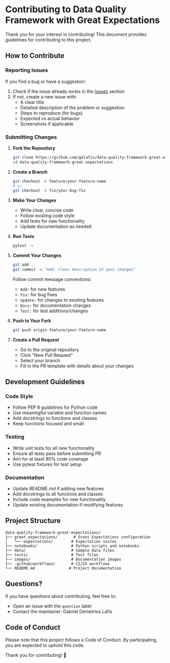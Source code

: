 # Contributing to Data Quality Framework with Great Expectations

Thank you for your interest in contributing! This document provides guidelines for contributing to this project.

## How to Contribute

### Reporting Issues

If you find a bug or have a suggestion:

1. Check if the issue already exists in the [Issues](https://github.com/galafis/data-quality-framework-great-expectations/issues) section
2. If not, create a new issue with:
   - A clear title
   - Detailed description of the problem or suggestion
   - Steps to reproduce (for bugs)
   - Expected vs actual behavior
   - Screenshots if applicable

### Submitting Changes

1. **Fork the Repository**
   ```bash
   git clone https://github.com/galafis/data-quality-framework-great-expectations.git
   cd data-quality-framework-great-expectations
   ```

2. **Create a Branch**
   ```bash
   git checkout -b feature/your-feature-name
   # or
   git checkout -b fix/your-bug-fix
   ```

3. **Make Your Changes**
   - Write clear, concise code
   - Follow existing code style
   - Add tests for new functionality
   - Update documentation as needed

4. **Run Tests**
   ```bash
   pytest -v
   ```

5. **Commit Your Changes**
   ```bash
   git add .
   git commit -m "Add: clear description of your changes"
   ```
   
   Follow commit message conventions:
   - `Add:` for new features
   - `Fix:` for bug fixes
   - `Update:` for changes to existing features
   - `Docs:` for documentation changes
   - `Test:` for test additions/changes

6. **Push to Your Fork**
   ```bash
   git push origin feature/your-feature-name
   ```

7. **Create a Pull Request**
   - Go to the original repository
   - Click "New Pull Request"
   - Select your branch
   - Fill in the PR template with details about your changes

## Development Guidelines

### Code Style

- Follow PEP 8 guidelines for Python code
- Use meaningful variable and function names
- Add docstrings to functions and classes
- Keep functions focused and small

### Testing

- Write unit tests for all new functionality
- Ensure all tests pass before submitting PR
- Aim for at least 80% code coverage
- Use pytest fixtures for test setup

### Documentation

- Update README.md if adding new features
- Add docstrings to all functions and classes
- Include code examples for new functionality
- Update existing documentation if modifying features

## Project Structure

```
data-quality-framework-great-expectations/
├── great_expectations/       # Great Expectations configuration
│   └── expectations/        # Expectation suites
├── notebooks/               # Python scripts and notebooks
├── data/                    # Sample data files
├── tests/                   # Test files
├── images/                  # Documentation images
├── .github/workflows/       # CI/CD workflows
└── README.md               # Project documentation
```

## Questions?

If you have questions about contributing, feel free to:
- Open an issue with the `question` label
- Contact the maintainer: Gabriel Demetrios Lafis

## Code of Conduct

Please note that this project follows a Code of Conduct. By participating, you are expected to uphold this code.

Thank you for contributing! 🎉

